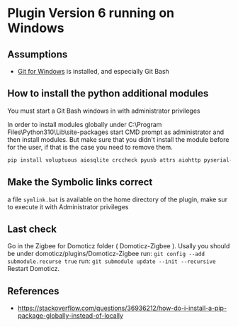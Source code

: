 # Plugin Version 6 running on Windows

## Assumptions

* [Git for Windows](https://gitforwindows.org) is installed, and especially Git Bash

## How to install the python additional modules

You must start a Git Bash windows in with administrator privileges

In order to install modules globally under C:\Program Files\Python310\Lib\site-packages start CMD prompt as administrator and then install modules. But make sure that you didn't install the module before for the user, if that is the case you need to remove them.

```bash
pip install voluptuous aiosqlite crccheck pyusb attrs aiohttp pyserial-asyncio pycryptodome
```

## Make the Symbolic links correct

a file `symlink.bat` is available on the home directory of the plugin, make sur to execute it with Administrator privileges

## Last check

Go in the Zigbee for Domoticz folder ( Domoticz-Zigbee ). Usally you should be under domoticz/plugins/Domoticz-Zigbee
run: `git config --add submodule.recurse true`
run: `git submodule update --init --recursive`
Restart Domoticz.

## References

* <https://stackoverflow.com/questions/36936212/how-do-i-install-a-pip-package-globally-instead-of-locally>
